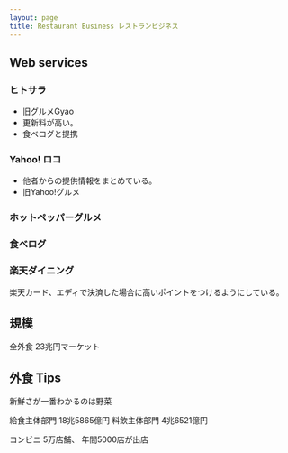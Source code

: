 ```yaml
---
layout: page
title: Restaurant Business レストランビジネス
---
```


## Web services

### ヒトサラ

* 旧グルメGyao
* 更新料が高い。
* 食べログと提携

### Yahoo! ロコ

* 他者からの提供情報をまとめている。
* 旧Yahoo!グルメ

### ホットペッパーグルメ

### 食べログ

### 楽天ダイニング

楽天カード、エディで決済した場合に高いポイントをつけるようにしている。

## 規模

全外食 23兆円マーケット

## 外食 Tips

新鮮さが一番わかるのは野菜

給食主体部門 18兆5865億円
料飲主体部門 4兆6521億円

コンビニ 5万店舗、 年間5000店が出店